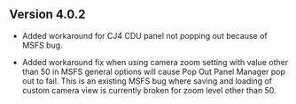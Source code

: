 ## Version 4.0.2
* Added workaround for CJ4 CDU panel not popping out because of MSFS bug.

* Added workaround fix when using camera zoom setting with value other than 50 in MSFS general options will cause Pop Out Panel Manager pop out to fail. This is an existing MSFS bug where saving and loading of custom camera view is currently broken for zoom level other than 50.
